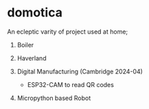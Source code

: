 # domotica

An ecleptic varity of project used at home;

1. Boiler

1. Haverland

1. Digital Manufacturing (Cambridge 2024-04)
    - ESP32-CAM to read QR codes

1. Micropython based Robot

